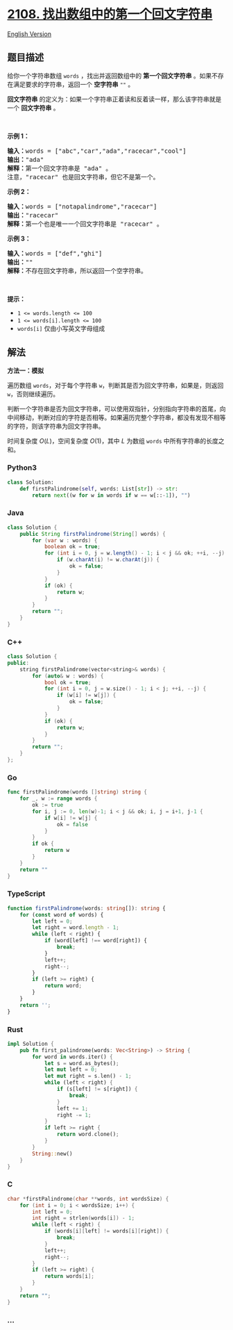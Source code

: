 # [2108. 找出数组中的第一个回文字符串](https://leetcode.cn/problems/find-first-palindromic-string-in-the-array)

[English Version](/solution/2100-2199/2108.Find%20First%20Palindromic%20String%20in%20the%20Array/README_EN.md)

## 题目描述

<!-- 这里写题目描述 -->

<p>给你一个字符串数组 <code>words</code> ，找出并返回数组中的 <strong>第一个回文字符串</strong> 。如果不存在满足要求的字符串，返回一个 <strong>空字符串</strong><em> </em><code>""</code> 。</p>

<p><strong>回文字符串</strong> 的定义为：如果一个字符串正着读和反着读一样，那么该字符串就是一个 <strong>回文字符串</strong> 。</p>

<p>&nbsp;</p>

<p><strong>示例 1：</strong></p>

<pre><strong>输入：</strong>words = ["abc","car","ada","racecar","cool"]
<strong>输出：</strong>"ada"
<strong>解释：</strong>第一个回文字符串是 "ada" 。
注意，"racecar" 也是回文字符串，但它不是第一个。
</pre>

<p><strong>示例 2：</strong></p>

<pre><strong>输入：</strong>words = ["notapalindrome","racecar"]
<strong>输出：</strong>"racecar"
<strong>解释：</strong>第一个也是唯一一个回文字符串是 "racecar" 。
</pre>

<p><strong>示例 3：</strong></p>

<pre><strong>输入：</strong>words = ["def","ghi"]
<strong>输出：</strong>""
<strong>解释：</strong>不存在回文字符串，所以返回一个空字符串。
</pre>

<p>&nbsp;</p>

<p><strong>提示：</strong></p>

<ul>
	<li><code>1 &lt;= words.length &lt;= 100</code></li>
	<li><code>1 &lt;= words[i].length &lt;= 100</code></li>
	<li><code>words[i]</code> 仅由小写英文字母组成</li>
</ul>

## 解法

<!-- 这里可写通用的实现逻辑 -->

**方法一：模拟**

遍历数组 `words`，对于每个字符串 `w`，判断其是否为回文字符串，如果是，则返回 `w`，否则继续遍历。

判断一个字符串是否为回文字符串，可以使用双指针，分别指向字符串的首尾，向中间移动，判断对应的字符是否相等。如果遍历完整个字符串，都没有发现不相等的字符，则该字符串为回文字符串。

时间复杂度 $O(L)$，空间复杂度 $O(1)$，其中 $L$ 为数组 `words` 中所有字符串的长度之和。

<!-- tabs:start -->

### **Python3**

<!-- 这里可写当前语言的特殊实现逻辑 -->

```python
class Solution:
    def firstPalindrome(self, words: List[str]) -> str:
        return next((w for w in words if w == w[::-1]), "")
```

### **Java**

<!-- 这里可写当前语言的特殊实现逻辑 -->

```java
class Solution {
    public String firstPalindrome(String[] words) {
        for (var w : words) {
            boolean ok = true;
            for (int i = 0, j = w.length() - 1; i < j && ok; ++i, --j) {
                if (w.charAt(i) != w.charAt(j)) {
                    ok = false;
                }
            }
            if (ok) {
                return w;
            }
        }
        return "";
    }
}
```

### **C++**

```cpp
class Solution {
public:
    string firstPalindrome(vector<string>& words) {
        for (auto& w : words) {
            bool ok = true;
            for (int i = 0, j = w.size() - 1; i < j; ++i, --j) {
                if (w[i] != w[j]) {
                    ok = false;
                }
            }
            if (ok) {
                return w;
            }
        }
        return "";
    }
};
```

### **Go**

```go
func firstPalindrome(words []string) string {
	for _, w := range words {
		ok := true
		for i, j := 0, len(w)-1; i < j && ok; i, j = i+1, j-1 {
			if w[i] != w[j] {
				ok = false
			}
		}
		if ok {
			return w
		}
	}
	return ""
}
```

### **TypeScript**

```ts
function firstPalindrome(words: string[]): string {
    for (const word of words) {
        let left = 0;
        let right = word.length - 1;
        while (left < right) {
            if (word[left] !== word[right]) {
                break;
            }
            left++;
            right--;
        }
        if (left >= right) {
            return word;
        }
    }
    return '';
}
```

### **Rust**

```rust
impl Solution {
    pub fn first_palindrome(words: Vec<String>) -> String {
        for word in words.iter() {
            let s = word.as_bytes();
            let mut left = 0;
            let mut right = s.len() - 1;
            while (left < right) {
                if (s[left] != s[right]) {
                    break;
                }
                left += 1;
                right -= 1;
            }
            if left >= right {
                return word.clone();
            }
        }
        String::new()
    }
}
```

### **C**

```c
char *firstPalindrome(char **words, int wordsSize) {
    for (int i = 0; i < wordsSize; i++) {
        int left = 0;
        int right = strlen(words[i]) - 1;
        while (left < right) {
            if (words[i][left] != words[i][right]) {
                break;
            }
            left++;
            right--;
        }
        if (left >= right) {
            return words[i];
        }
    }
    return "";
}
```

### **...**

```

```

<!-- tabs:end -->
